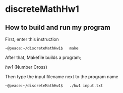 # discreteMathHw1
## How to build and run my program
First, enter this instruction
~~~
~@peace:~/discreteMathHw1$   make
~~~
After that, Makefile builds a program; 


_hw1_ (Number Cross)<br>


Then type the input filename next to the program name
~~~
~@peace:~/discreteMathHw1$   ./hw1 input.txt
~~~

